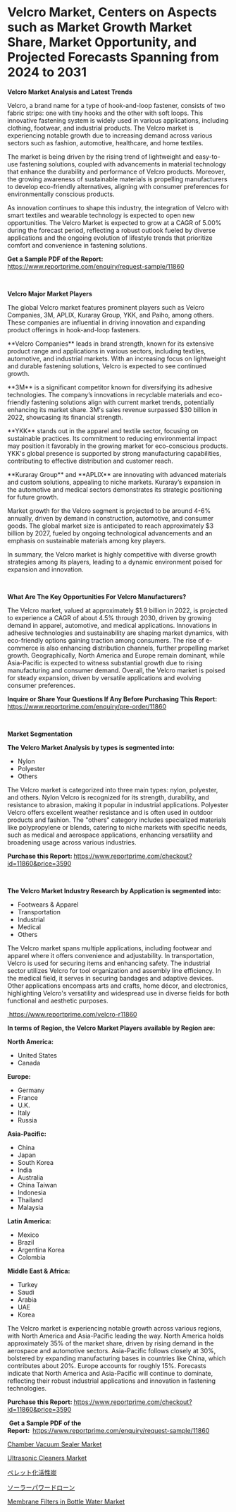 <p><h1>Velcro Market, Centers on Aspects such as Market Growth Market Share, Market Opportunity, and Projected Forecasts Spanning from 2024 to 2031</h1></p><p><strong>Velcro Market Analysis and Latest Trends</strong></p>
<p><p>Velcro, a brand name for a type of hook-and-loop fastener, consists of two fabric strips: one with tiny hooks and the other with soft loops. This innovative fastening system is widely used in various applications, including clothing, footwear, and industrial products. The Velcro market is experiencing notable growth due to increasing demand across various sectors such as fashion, automotive, healthcare, and home textiles. </p><p>The market is being driven by the rising trend of lightweight and easy-to-use fastening solutions, coupled with advancements in material technology that enhance the durability and performance of Velcro products. Moreover, the growing awareness of sustainable materials is propelling manufacturers to develop eco-friendly alternatives, aligning with consumer preferences for environmentally conscious products.</p><p>As innovation continues to shape this industry, the integration of Velcro with smart textiles and wearable technology is expected to open new opportunities. The Velcro Market is expected to grow at a CAGR of 5.00% during the forecast period, reflecting a robust outlook fueled by diverse applications and the ongoing evolution of lifestyle trends that prioritize comfort and convenience in fastening solutions.</p></p>
<p><strong>Get a Sample PDF of the Report:&nbsp;</strong> <a href="https://www.reportprime.com/enquiry/request-sample/11860">https://www.reportprime.com/enquiry/request-sample/11860</a></p>
<p>&nbsp;</p>
<p><strong>Velcro Major Market Players</strong></p>
<p><p>The global Velcro market features prominent players such as Velcro Companies, 3M, APLIX, Kuraray Group, YKK, and Paiho, among others. These companies are influential in driving innovation and expanding product offerings in hook-and-loop fasteners.</p><p>**Velcro Companies** leads in brand strength, known for its extensive product range and applications in various sectors, including textiles, automotive, and industrial markets. With an increasing focus on lightweight and durable fastening solutions, Velcro is expected to see continued growth.</p><p>**3M** is a significant competitor known for diversifying its adhesive technologies. The company’s innovations in recyclable materials and eco-friendly fastening solutions align with current market trends, potentially enhancing its market share. 3M's sales revenue surpassed $30 billion in 2022, showcasing its financial strength.</p><p>**YKK** stands out in the apparel and textile sector, focusing on sustainable practices. Its commitment to reducing environmental impact may position it favorably in the growing market for eco-conscious products. YKK's global presence is supported by strong manufacturing capabilities, contributing to effective distribution and customer reach.</p><p>**Kuraray Group** and **APLIX** are innovating with advanced materials and custom solutions, appealing to niche markets. Kuraray’s expansion in the automotive and medical sectors demonstrates its strategic positioning for future growth.</p><p>Market growth for the Velcro segment is projected to be around 4-6% annually, driven by demand in construction, automotive, and consumer goods. The global market size is anticipated to reach approximately $3 billion by 2027, fueled by ongoing technological advancements and an emphasis on sustainable materials among key players.</p><p>In summary, the Velcro market is highly competitive with diverse growth strategies among its players, leading to a dynamic environment poised for expansion and innovation.</p></p>
<p>&nbsp;</p>
<p><strong>What Are The Key Opportunities For Velcro Manufacturers?</strong></p>
<p><p>The Velcro market, valued at approximately $1.9 billion in 2022, is projected to experience a CAGR of about 4.5% through 2030, driven by growing demand in apparel, automotive, and medical applications. Innovations in adhesive technologies and sustainability are shaping market dynamics, with eco-friendly options gaining traction among consumers. The rise of e-commerce is also enhancing distribution channels, further propelling market growth. Geographically, North America and Europe remain dominant, while Asia-Pacific is expected to witness substantial growth due to rising manufacturing and consumer demand. Overall, the Velcro market is poised for steady expansion, driven by versatile applications and evolving consumer preferences.</p></p>
<p><strong>Inquire or Share Your Questions If Any Before Purchasing This Report:</strong> <a href="https://www.reportprime.com/enquiry/pre-order/11860">https://www.reportprime.com/enquiry/pre-order/11860</a></p>
<p>&nbsp;</p>
<p><strong>Market Segmentation</strong></p>
<p><strong>The Velcro Market Analysis by types is segmented into:</strong></p>
<p><ul><li>Nylon</li><li>Polyester</li><li>Others</li></ul></p>
<p><p>The Velcro market is categorized into three main types: nylon, polyester, and others. Nylon Velcro is recognized for its strength, durability, and resistance to abrasion, making it popular in industrial applications. Polyester Velcro offers excellent weather resistance and is often used in outdoor products and fashion. The "others" category includes specialized materials like polypropylene or blends, catering to niche markets with specific needs, such as medical and aerospace applications, enhancing versatility and broadening usage across various industries.</p></p>
<p><strong>Purchase this Report:&nbsp;</strong><a href="https://www.reportprime.com/checkout?id=11860&price=3590">https://www.reportprime.com/checkout?id=11860&price=3590</a></p>
<p>&nbsp;</p>
<p><strong>The Velcro Market Industry Research by Application is segmented into:</strong></p>
<p><ul><li>Footwears & Apparel</li><li>Transportation</li><li>Industrial</li><li>Medical</li><li>Others</li></ul></p>
<p><p>The Velcro market spans multiple applications, including footwear and apparel where it offers convenience and adjustability. In transportation, Velcro is used for securing items and enhancing safety. The industrial sector utilizes Velcro for tool organization and assembly line efficiency. In the medical field, it serves in securing bandages and adaptive devices. Other applications encompass arts and crafts, home décor, and electronics, highlighting Velcro's versatility and widespread use in diverse fields for both functional and aesthetic purposes.</p></p>
<p><a href="https://www.reportprime.com/velcro-r11860">&nbsp;https://www.reportprime.com/velcro-r11860</a></p>
<p><strong>In terms of Region, the Velcro Market Players available by Region are:</strong></p>
<p>
    <p> <strong> North America: </strong>
        <ul>
            <li>United States</li>
            <li>Canada</li>
        </ul>
        </p> 
    <p> <strong> Europe: </strong>
        <ul>
            <li>Germany</li>
            <li>France</li>
            <li>U.K.</li>
            <li>Italy</li>
            <li>Russia</li>
        </ul>
        </p> 
    <p> <strong> Asia-Pacific: </strong>
        <ul>
            <li>China</li>
            <li>Japan</li>
            <li>South Korea</li>
            <li>India</li>
            <li>Australia</li>
            <li>China Taiwan</li>
            <li>Indonesia</li>
            <li>Thailand</li>
            <li>Malaysia</li>
        </ul>
        </p> 
    <p> <strong> Latin America: </strong>
        <ul>
            <li>Mexico</li>
            <li>Brazil</li>
            <li>Argentina Korea</li>
            <li>Colombia</li>
        </ul>
        </p> 
    <p> <strong> Middle East & Africa: </strong>
        <ul>
            <li>Turkey</li>
            <li>Saudi</li>
            <li>Arabia</li>
            <li>UAE</li>
            <li>Korea</li>
        </ul>
    </p>
    </p>
<p><p>The Velcro market is experiencing notable growth across various regions, with North America and Asia-Pacific leading the way. North America holds approximately 35% of the market share, driven by rising demand in the aerospace and automotive sectors. Asia-Pacific follows closely at 30%, bolstered by expanding manufacturing bases in countries like China, which contributes about 20%. Europe accounts for roughly 15%. Forecasts indicate that North America and Asia-Pacific will continue to dominate, reflecting their robust industrial applications and innovation in fastening technologies.</p></p>
<p><strong>Purchase this Report: </strong><a href="https://www.reportprime.com/checkout?id=11860&price=3590">https://www.reportprime.com/checkout?id=11860&price=3590</a></p>
<p>&nbsp;<strong>Get a Sample PDF of the Report:&nbsp;&nbsp;</strong><a href="https://www.reportprime.com/enquiry/request-sample/11860">https://www.reportprime.com/enquiry/request-sample/11860</a></p>
<p><strong></strong></p>
<p><p><a href="https://medium.com/@liam.mcgrath5645/global-market-pulse-trends-and-growth-analysis-in-chamber-vacuum-sealer-market-forecasted-for-0216694e2fee">Chamber Vacuum Sealer Market</a></p><p><a href="https://medium.com/@liam.mcgrath5645/global-ultrasonic-cleaners-market-status-2024-2031-and-forecast-by-region-product-end-use-5c63750cd8b7">Ultrasonic Cleaners Market</a></p><p><a href="https://medium.com/@mares423/%E3%83%9A%E3%83%AC%E3%82%BF%E3%82%A4%E3%82%BA%E3%83%89%E6%B4%BB%E6%80%A7%E7%82%AD%E5%B8%82%E5%A0%B4%E3%81%AE%E3%83%8A%E3%83%93%E3%82%B2%E3%83%BC%E3%82%B7%E3%83%A7%E3%83%B3-2024%E5%B9%B4%E3%81%8B%E3%82%892031%E5%B9%B4%E3%81%AE%E6%9C%9F%E9%96%93%E3%81%AB%E9%96%A2%E3%81%99%E3%82%8B%E5%B0%82%E9%96%80%E5%AE%B6%E3%81%AE%E5%88%86%E6%9E%90%E3%81%A8%E5%B8%82%E5%A0%B4%E4%BA%88%E6%B8%AC-d099e10aaa55">ペレット化活性炭</a></p><p><a href="https://medium.com/@mares423/%E5%A4%AA%E9%99%BD%E5%85%89%E7%99%BA%E9%9B%BB%E3%83%89%E3%83%AD%E3%83%BC%E3%83%B3%E5%B8%82%E5%A0%B4%E3%81%AE%E3%82%B7%E3%82%A7%E3%82%A2%E3%81%A8%E5%B8%82%E5%A0%B4%E5%88%86%E6%9E%90-2024%E5%B9%B4%E3%81%8B%E3%82%892031%E5%B9%B4%E3%81%BE%E3%81%A7%E3%81%AE%E6%88%90%E9%95%B7%E3%83%88%E3%83%AC%E3%83%B3%E3%83%89%E3%81%A8%E4%BA%88%E6%B8%AC-5f96f9aa0b4a">ソーラーパワードローン</a></p><p><a href="https://issuu.com/reportprime-2/docs/membrane-filters-in-bottle-water-ma_c137ccba52da70">Membrane Filters in Bottle Water Market</a></p></p>
